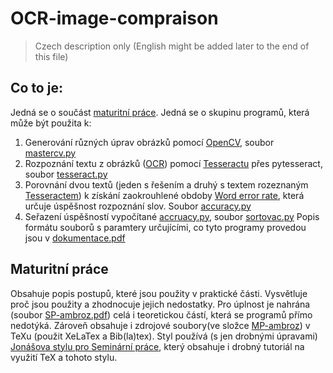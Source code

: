 # OCR-image-compraison
>Czech description only (English might be added later to the end of this file)
## Co to je:
Jedná se o součást [maturitní práce][3]. Jedná se o skupinu programů, která může být použita k:
1. Generování různých úprav obrázků pomocí [OpenCV][2], soubor [mastercv.py](../blob/master/mastercv.py)
2. Rozpoznání textu z obrázků ([OCR][5]) pomocí [Tesseractu][4] přes pytesseract, soubor [tesseract.py](../blob/master/tesseract.py)
3. Porovnání dvou textů (jeden s řešením a druhý s textem rozeznaným [Tesseractem][4]) k získání zaokrouhlené obdoby [Word error rate][6], která určuje úspěšnost rozpoznání slov. Soubor [accuracy.py](../blob/master/accuracy.py)
4. Seřazení úspěšností vypočítané [accruacy.py](../blob/master/accuracy.py), soubor [sortovac.py](../blob/master/sortovac.py)
Popis formátu souborů s paramtery určujícími, co tyto programy provedou jsou v [dokumentace.pdf](../blob/master/dokumentace.pdf)
## Maturitní práce
Obsahuje popis postupů, které jsou použity v praktické části. Vysvětluje proč jsou použity a zhodnocuje jejich nedostatky.
Pro úplnost je nahrána (soubor [SP-ambroz.pdf](../blob/master/SP-amborz.pdf)) celá i teoretickou částí, která se programů přímo nedotýká. Zároveň obsahuje i zdrojové soubory(ve složce [MP-ambroz](tree/master/MP-ambroz)) v TeXu (použit XeLaTex a Bib(la)tex). Styl používá (s jen drobnými úpravami) [Jonášova stylu pro Seminární práce][1], který obsahuje i drobný tutoriál na využití TeX a tohoto stylu.


[1]:https://github.com/JoHavel/Maturitni-Seminarni-Prace
[2]:https://opencv.org/
[3]:https://github.com/AmbryTheBlue/OCR-image-compraison#maturitní-práce
[4]:https://github.com/tesseract-ocr/tesseract
[5]:https://cs.wikipedia.org/wiki/Optick%C3%A9_rozpozn%C3%A1v%C3%A1n%C3%AD_znak%C5%AF
[6]:https://en.wikipedia.org/wiki/Word_error_rate
